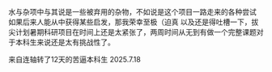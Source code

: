 水与杂项中与其说是一些被弃用的杂物，不如说是这个项目一路走来的各种尝试
如果后来人能从中获得某些启发，那我荣幸至极（迫真
以及还是得吐槽一下，拔尖计划暑期科研项目在时间上还是太紧张了，两周时间从无到有做一个完整课题对于本科生来说还是太有挑战性了。

来自连轴转了12天的苦逼本科生
2025.7.18